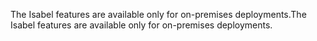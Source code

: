 <span data-ttu-id="08d4c-101">The Isabel features are available only for on-premises deployments.</span><span class="sxs-lookup"><span data-stu-id="08d4c-101">The Isabel features are available only for on-premises deployments.</span></span>